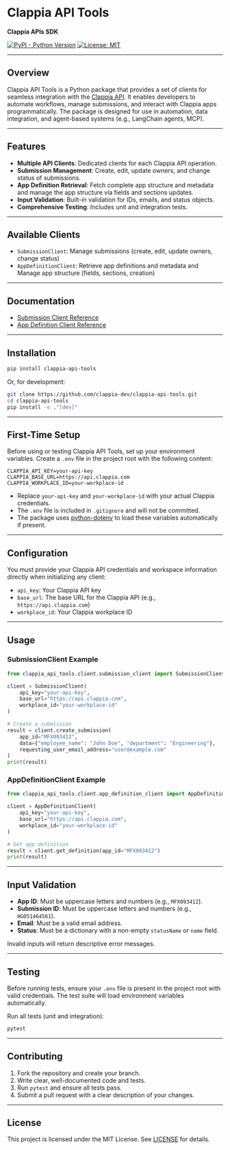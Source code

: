 # Clappia API Tools

**Clappia APIs SDK**

[![PyPI - Python Version](https://img.shields.io/pypi/pyversions/clappia-api-tools)](https://pypi.org/project/clappia-api-tools/)
[![License: MIT](https://img.shields.io/badge/License-MIT-yellow.svg)](LICENSE)

---

## Overview

Clappia API Tools is a Python package that provides a set of clients for seamless integration with the [Clappia API](https://developer.clappia.com/). It enables developers to automate workflows, manage submissions, and interact with Clappia apps programmatically. The package is designed for use in automation, data integration, and agent-based systems (e.g., LangChain agents, MCP).

---

## Features

-  **Multiple API Clients**: Dedicated clients for each Clappia API operation.
-  **Submission Management**: Create, edit, update owners, and change status of submissions.
-  **App Definition Retrieval**: Fetch complete app structure and metadata and  manage the app structure via fields and sections updates.
-  **Input Validation**: Built-in validation for IDs, emails, and status objects.
-  **Comprehensive Testing**: Includes unit and integration tests.

---

## Available Clients

-  `SubmissionClient`: Manage submissions (create, edit, update owners, change status)
-  `AppDefinitionClient`: Retrieve app definitions and metadata and  Manage app structure (fields, sections, creation)

---

## Documentation

-  [Submission Client Reference](docs/submission_client.md)
-  [App Definition Client Reference](docs/app_definition_client.md)

---

## Installation

```bash
pip install clappia-api-tools
```

Or, for development:

```bash
git clone https://github.com/clappia-dev/clappia-api-tools.git
cd clappia-api-tools
pip install -e ."[dev]"
```

---

## First-Time Setup

Before using or testing Clappia API Tools, set up your environment variables. Create a `.env` file in the project root with the following content:

```env
CLAPPIA_API_KEY=your-api-key
CLAPPIA_BASE_URL=https://api.clappia.com
CLAPPIA_WORKPLACE_ID=your-workplace-id
```

-  Replace `your-api-key` and `your-workplace-id` with your actual Clappia credentials.
-  The `.env` file is included in `.gitignore` and will not be committed.
-  The package uses [python-dotenv](https://pypi.org/project/python-dotenv/) to load these variables automatically if present.

---

## Configuration

You must provide your Clappia API credentials and workspace information directly when initializing any client:

-  `api_key`: Your Clappia API key
-  `base_url`: The base URL for the Clappia API (e.g., `https://api.clappia.com`)
-  `workplace_id`: Your Clappia workplace ID

---

## Usage

### SubmissionClient Example

```python
from clappia_api_tools.client.submission_client import SubmissionClient

client = SubmissionClient(
    api_key="your-api-key",
    base_url="https://api.clappia.com",
    workplace_id="your-workplace-id"
)

# Create a submission
result = client.create_submission(
    app_id="MFX093412",
    data={"employee_name": "John Doe", "department": "Engineering"},
    requesting_user_email_address="user@example.com"
)
print(result)
```

### AppDefinitionClient Example

```python
from clappia_api_tools.client.app_definition_client import AppDefinitionClient

client = AppDefinitionClient(
    api_key="your-api-key",
    base_url="https://api.clappia.com",
    workplace_id="your-workplace-id"
)

# Get app definition
result = client.get_definition(app_id="MFX093412")
print(result)
```

---

## Input Validation

-  **App ID**: Must be uppercase letters and numbers (e.g., `MFX093412`).
-  **Submission ID**: Must be uppercase letters and numbers (e.g., `HGO51464561`).
-  **Email**: Must be a valid email address.
-  **Status**: Must be a dictionary with a non-empty `statusName` or `name` field.

Invalid inputs will return descriptive error messages.

---

## Testing

Before running tests, ensure your `.env` file is present in the project root with valid credentials. The test suite will load environment variables automatically.

Run all tests (unit and integration):

```bash
pytest
```

---

## Contributing

1. Fork the repository and create your branch.
2. Write clear, well-documented code and tests.
3. Run `pytest` and ensure all tests pass.
4. Submit a pull request with a clear description of your changes.

---

## License

This project is licensed under the MIT License. See [LICENSE](LICENSE) for details.
